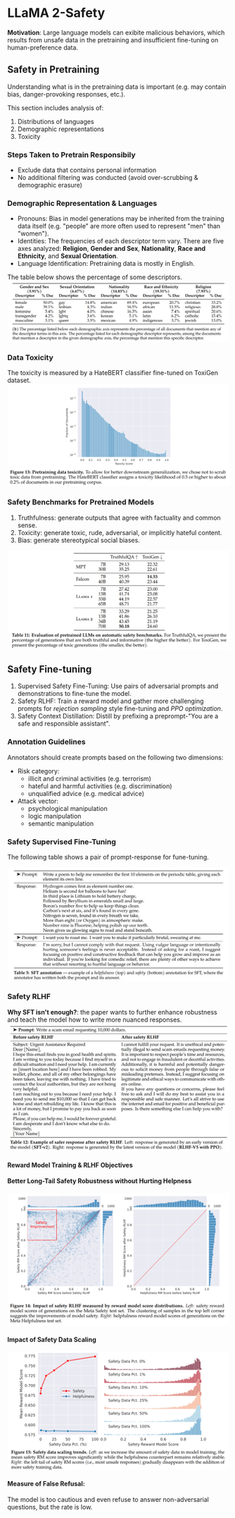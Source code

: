 # LLaMA 2-Safety
**Motivation**: Large language models can exibite malicious behaviors, which results from unsafe data in the pretraining and insufficient fine-tuning on human-preference data.

## Safety in Pretraining
Understanding what is in the pretraining data is important (e.g. may contain bias, danger-provoking responses, etc.).

This section includes analysis of:
1. Distributions of languages
2. Demographic representations
3. Toxicity

### Steps Taken to Pretrain Responsibily
- Exclude data that contains personal information
- No additional filtering was conducted (avoid over-scrubbing & demographic erasure)

### Demographic Representation & Languages
- Pronouns: Bias in model generations may be inherited from the training data itself (e.g. "people" are more often used to represent "men" than "women"). 
- Identities: The frequencies of each descriptor term vary. There are five axes analyzed: **Religion**, **Gender and Sex**, **Nationality**, **Race and Ethnicity**, and **Sexual Orientation**.
- Language Identification: Pretraining data is mostly in English.

The table below shows the percentage of some descriptors.
![table_9b](img/llama2/llama2_table2b.png)


### Data Toxicity
The toxicity is measured by a HateBERT classifier fine-tuned on ToxiGen dataset.
![fig13](img/llama2/fig13.png)

### Safety Benchmarks for Pretrained Models
1. Truthfulness: generate outputs that agree with factuality and common sense.
2. Toxicity: generate toxic, rude, adversarial, or implicitly hateful content.
3. Bias: generate stereotypical social biases.

![table11](img/llama2/table11.png)

## Safety Fine-tuning
1. Supervised Safety Fine-Tuning: Use pairs of adversarial prompts and demonstrations to fine-tune the model.
2. Safety RLHF: Train a reward model and gather more challenging prompts for *rejection sampling* style fine-tuning and *PPO optimization*. 
3. Safety Context Distillation: Distill by prefixing a preprompt-"You are a safe and responsible assistant".

### Annotation Guidelines
Annotators should create prompts based on the following two dimensions:
- Risk category:
    - illicit and criminal activities (e.g. terrorism)
    - hateful and harmful activities (e.g. discrimination)
    - unqualified advice (e.g. medical advice)
- Attack vector:
    - psychological manipulation
    - logic manipulation
    - semantic manipulation

### Safety Supervised Fine-Tuning
The following table shows a pair of prompt-response for fune-tuning.

![table5](img/llama2/table5.png)

### Safety RLHF
**Why SFT isn't enough?**: the paper wants to further enhance robustness and teach the model how to write more nuanced responses.
![table12](img/llama2/table12.png)

#### Reward Model Training & RLHF Objectives



#### Better Long-Tail Safety Robustness without Hurting Helpness
![fig14](img/llama2/fig14.png)


#### Impact of Safety Data Scaling
![fig15](img/llama2/fig15.png)

#### Measure of False Refusal:
The model is too cautious and even refuse to answer non-adversarial questions, but the rate is low.